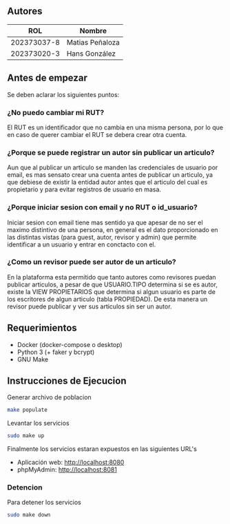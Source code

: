 ## Autores

| ROL         | Nombre          |
|-------------|-----------------|
| 202373037-8 | Matias Peñaloza |
| 202373020-3 | Hans González   |

## Antes de empezar
Se deben aclarar los siguientes puntos:

### ¿No puedo cambiar mi RUT?
El RUT es un identificador que no cambia en una misma persona, por lo que en caso de querer cambiar el RUT se debera crear otra cuenta.

### ¿Porque se puede registrar un autor sin publicar un articulo?
Aun que al publicar un articulo se manden las credenciales de usuario por email, es mas sensato crear una cuenta antes de publicar un articulo, ya que debiese de existir la entidad autor antes que el articulo del cual es propietario y para evitar registros de usuario en masa.

### ¿Porque iniciar sesion con email y no RUT o id_usuario?
Iniciar sesion con email tiene mas sentido ya que apesar de no ser el maximo distintivo de una persona, en general es el dato proporcionado en las distintas vistas (para guest, autor, revisor y admin) que permite identificar a un usuario y entrar en conctacto con el.

### ¿Como un revisor puede ser autor de un articulo?
En la plataforma esta permitido que tanto autores como revisores puedan publicar articulos, a pesar de que USUARIO.TIPO determina si se es autor, existe la VIEW PROPIETARIOS que determina si algun usuario es parte de los escritores de algun articulo (tabla PROPIEDAD). De esta manera un revisor puede publicar y ver sus articulos sin ser un autor.

## Requerimientos
- Docker (docker-compose o desktop)
- Python 3 (+ faker y bcrypt)
- GNU Make

## Instrucciones de Ejecucion
Generar archivo de poblacion
```bash
make populate
```

Levantar los servicios
```bash
sudo make up
```

Finalmente los servicios estaran expuestos en las siguientes URL's
- Aplicación web: [http://localhost:8080](http://localhost:8080)
- phpMyAdmin: [http://localhost:8081](http://localhost:8081)

### Detencion
Para detener los servicios
```bash
sudo make down
```
